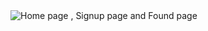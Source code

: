 <img width=“964” alt="Home page , Signup page and Found page" src=“https://github.com/omprakashbabu/Lost_and_found_db/blob/main/images/found%20page.png”>
